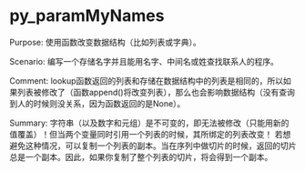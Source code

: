 py_paramMyNames
===============

Purpose:
使用函数改变数据结构（比如列表或字典）。

Scenario:
编写一个存储名字并且能用名字、中间名或姓查找联系人的程序。

Comment:
lookup函数返回的列表和存储在数据结构中的列表是相同的，所以如果列表被修改了（函数append()将改变列表），那么也会影响数据结构（没有查询到人的时候则没关系，因为函数返回的是None）。

Summary:
字符串（以及数字和元组）是不可变的，即无法被修改（只能用新的值覆盖）！但当两个变量同时引用一个列表的时候，其所绑定的列表改变！
若想避免这种情况，可以复制一个列表的副本。当在序列中做切片的时候，返回的切片总是一个副本。因此，如果你复制了整个列表的切片，将会得到一个副本。
